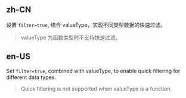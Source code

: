 ## zh-CN

设置 `filter=true`, 结合 valueType，实现不同类型数据的快速过滤。

> valueType 为函数类型时不支持快速过滤。

## en-US

Set `filter=true`, combined with valueType, to enable quick filtering for different data types.

> Quick filtering is not supported when valueType is a function.
